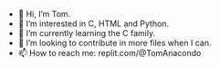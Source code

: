 - 👋 Hi, I’m Tom.
- 👀 I’m interested in C, HTML and Python.
- 🌱 I’m currently learning the C family.
- 💞️ I’m looking to contribute in more files when I can.
- 📫 How to reach me: replit.com/@TomAnacondo

<!---
TomEpsilon/TomEpsilon is a ✨ special ✨ repository because its `README.md` (this file) appears on your GitHub profile.
You can click the Preview link to take a look at your changes.
--->
